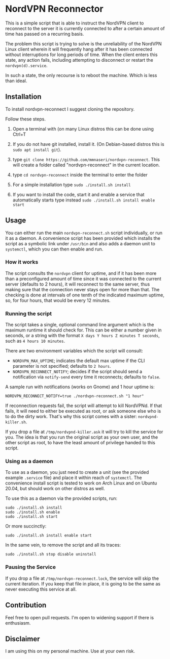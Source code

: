 # NordVPN Reconnector

This is a simple script that is able to instruct the NordVPN client to reconnect
to the server it is currently connected to after a certain amount of time has
passed on a recurring basis.

The problem this script is trying to solve is the unreliability of the NordVPN
Linux client wherein it will frequently hang after it has been connected without
interruptions for long periods of time. When the client enters this state, any
action fails, including attempting to disconnect or restart the `nordvpn(d).service`.

In such a state, the only recourse is to reboot the machine. Which is less than ideal.

## Installation
To install nordvpn-reconnect I suggest cloning the repository.

Follow these steps.

1. Open a terminal with (on many Linux distros this can be done using <kbn>Ctrl+T</kbd>

2. If you do not have git installed, install it. (On Debian-based distros this is `sudo apt install git`).

3. type `git clone https://github.com/mmnaseri/nordvpn-reconnect`. This will create a folder called "nordvpn-reconnect" in the current location.

4. type `cd nordvpn-reconnect` inside the terminal to enter the folder

5. For a simple installation type `sudo ./install.sh install`

6. If you want to install the code, start it and enable a service that automatically starts type instead `sudo ./install.sh install enable start`

## Usage

You can either run the main `nordvpn-reconnect.sh` script individually, or run it as
a daemon. A convenience script has been provided which installs the script as a symbolic
link under `/usr/bin` and also adds a daemon unit to `systemctl`, which you can then
enable and run.

### How it works

The script consults the `nordvpn` client for uptime, and if it has been more than a
preconfigured amount of time since it was connected to the current server (defaults
to 2 hours), it will reconnect to the same server, thus making sure that the connection
never stays open for more than that. The checking is done at intervals of one tenth of
the indicated maximum uptime, so, for four hours, that would be every 12 minutes.

### Running the script

The script takes a single, optional command line argument which is the maximum
runtime it should check for. This can be either a number given in seconds, or a
string with the format `X days Y hours Z minutes T seconds`, such as `4 hours 10 minutes`.

There are two environment variables which the script will consult:

- `NORDVPN_MAX_UPTIME`; indicates the default max uptime if the CLI parameter is not specified; defaults to `2 hours`.
- `NORDVPN_RECONNECT_NOTIFY`; decides if the script should send a notification via `notify-send`
 every time it reconnects; defaults to `false`.

A sample run with notifications (works on Gnome) and 1 hour uptime is:

```shell
NORDVPN_RECONNECT_NOTIFY=true ./nordvpn-reconnect.sh "1 hour"
```

If reconnection requests fail, the script will attempt to kill NordVPNd. If that fails, it will need to
either be executed as root, or ask someone else who is to do the dirty work. That's why this script
comes with a sister: `nordvpnd-killer.sh`.

If you drop a file at `/tmp/nordvpnd-killer.ask` it will try to kill the service for you. The idea is that
you run the original script as your own user, and the other script as root, to have the least amount of
privilege handed to this script.

### Using as a daemon

To use as a daemon, you just need to create a unit (see the provided example `.service` file)
and place it within reach of `systemctl`. The convenience install script
is tested to work on Arch Linux and on Ubuntu 20.04, but should work on other distros as well. 

To use this as a daemon via the provided scripts, run:

```shell
sudo ./install.sh install
sudo ./install.sh enable
sudo ./install.sh start
```

Or more succinctly:

```shell
sudo ./install.sh install enable start
```

In the same vein, to remove the script and all its traces:

```shell
sudo ./install.sh stop disable uninstall
```

### Pausing the Service

If you drop a file at `/tmp/nordvpn-reconnect.lock`, the service will skip the current iteration.
If you keep that file in place, it is going to be the same as never executing this service at all.

## Contribution

Feel free to open pull requests. I'm open to widening support if there is enthusiasm.

## Disclaimer

I am using this on my personal machine. Use at your own risk.
